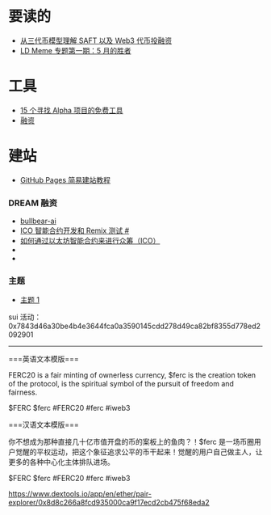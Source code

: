 # 要读的

- [从三代币模型理解 SAFT 以及 Web3 代币投融资](https://foresightnews.pro/article/detail/33468)
- [LD Meme 专题第一期：5 月的胜者](https://ld-capital.medium.com/meme%E4%B8%93%E9%A2%98%E7%AC%AC%E4%B8%80%E6%9C%9F-5%E6%9C%88%E7%9A%84%E8%83%9C%E8%80%85-c9be1a0f1bc9)

# 工具

- [15 个寻找 Alpha 项目的免费工具](https://twitter.com/Defilaocunzhang/status/1647418812105637889)
- [融资](https://www.rootdata.com/zh/Fundraising)

# 建站

- [GitHub Pages 简易建站教程](https://thesocialnetworkinbox.github.io/Tutorial)

### DREAM 融资

- [bullbear-ai](https://cryptorank.io/ico/bullbear-ai)
- [ICO 智能合约开发和 Remix 测试 #](https://pcaaron.github.io/pages/fe/block/project3.html#ico%E5%90%88%E7%BA%A6%E5%88%9D%E7%89%88)
- [如何通过以太坊智能合约来进行众筹（ICO）](https://learnblockchain.cn/2018/02/28/ico-crowdsale/)
- []()
- []()

### 主题

- [主题 1](http://jekyllthemes.org/themes/what-a-theme/)

sui 活动：0x7843d46a30be4b4e3644fca0a3590145cdd278d49ca82bf8355d778ed2092901

---

===英语文本模版===

FERC20 is a fair minting of ownerless currency, $ferc is the creation token of the protocol, is the spiritual symbol of the pursuit of freedom and fairness.

$FERC $ferc #FERC20 #ferc #iweb3

===汉语文本模版===

你不想成为那种直接几十亿市值开盘的币的案板上的鱼肉？！$ferc 是一场币圈用户觉醒的平权运动，把这个象征追求公平的币干起来！觉醒的用户自己做主人，让更多的各种中心化主体排队进场。

$FERC $ferc #FERC20 #ferc #iweb3

https://www.dextools.io/app/en/ether/pair-explorer/0x8d8c266a8fcd935000ca9f17ecd2cb475f68eda2
